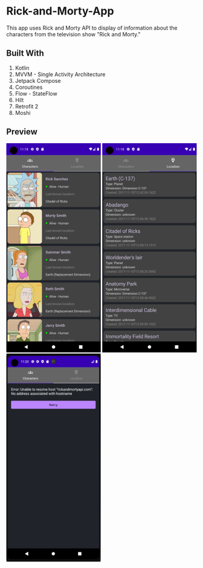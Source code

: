 # Rick-and-Morty-App
This app uses Rick and Morty API to display of information about the characters from the television show "Rick and Morty."

## Built With
1. Kotlin
2. MVVM - Single Activity Architecture
3. Jetpack Compose
4. Coroutines
5. Flow - StateFlow
6. Hilt
7. Retrofit 2
8. Moshi

## Preview
<img src="list_of_characters.png" width="250" /> <img src="location.png" width="250" /> <img src="no_connection.png" width="250" />
